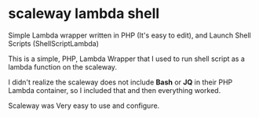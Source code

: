 # scaleway lambda shell
Simple Lambda wrapper written in PHP (It's easy to edit), and Launch Shell Scripts (ShellScriptLambda)

This is a simple, PHP, Lambda Wrapper that I used to run shell script as a lambda function on the scaleway.

I didn't realize the scaleway does not include **Bash** or **JQ** in their PHP Lambda container, so I included
that and then everything worked.

Scaleway was Very easy to use and configure.
